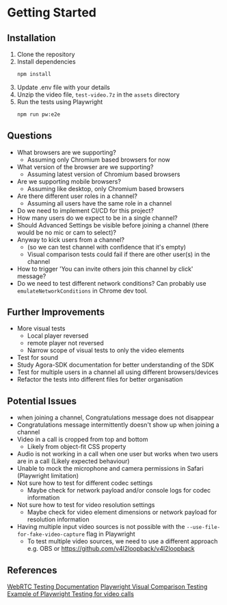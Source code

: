 # Getting Started
## Installation
1. Clone the repository
1. Install dependencies
   ```bash
   npm install
   ```
1. Update .env file with your details
1. Unzip the video file, `test-video.7z` in the `assets` directory
1. Run the tests using Playwright
   ```bash
   npm run pw:e2e
   ```

## Questions
- What browsers are we supporting?
  - Assuming only Chromium based browsers for now
- What version of the browser are we supporting?
  - Assuming latest version of Chromium based browsers
- Are we supporting mobile browsers?
  - Assuming like desktop, only Chromium based browsers
- Are there different user roles in a channel?
  - Assuming all users have the same role in a channel
- Do we need to implement CI/CD for this project?
- How many users do we expect to be in a single channel?
- Should Advanced Settings be visible before joining a channel (there would be no mic or cam to select)?
- Anyway to kick users from a channel? 
  - (so we can test channel with confidence that it's empty)
  - Visual comparison tests could fail if there are other user(s) in the channel
- How to trigger 'You can invite others join this channel by click' message?
- Do we need to test different network conditions? Can probably use `emulateNetworkConditions` in Chrome dev tool.

## Further Improvements
- More visual tests
  - Local player reversed
  - remote player not reversed
  - Narrow scope of visual tests to only the video elements
- Test for sound
- Study Agora-SDK documentation for better understanding of the SDK
- Test for multiple users in a channel all using different browsers/devices
- Refactor the tests into different files for better organisation

## Potential Issues
- when joining a channel, Congratulations message does not disappear
- Congratulations message intermittently doesn't show up when joining a channel
- Video in a call is cropped from top and bottom
  - Likely from object-fit CSS property
- Audio is not working in a call when one user but works when two users are in a call (Likely expected behaviour)
- Unable to mock the microphone and camera permissions in Safari (Playwright limitation)
- Not sure how to test for different codec settings
  - Maybe check for network payload and/or console logs for codec information
- Not sure how to test for video resolution settings
  - Maybe check for video element dimensions or network payload for resolution information
- Having multiple input video sources is not possible with the `--use-file-for-fake-video-capture` flag in Playwright
  - To test multiple video sources, we need to use a different approach e.g. OBS or https://github.com/v4l2loopback/v4l2loopback

## References
[WebRTC Testing Documentation](https://webrtc.org/getting-started/testing)
[Playwright Visual Comparison Testing](https://playwright.dev/docs/test-snapshots)
[Example of Playwright Testing for video calls](https://github.com/bigbluebutton/bigbluebutton)